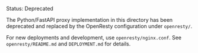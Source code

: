 Status: Deprecated

The Python/FastAPI proxy implementation in this directory has been deprecated and replaced by the OpenResty configuration under `openresty/`.

For new deployments and development, use `openresty/nginx.conf`. See `openresty/README.md` and `DEPLOYMENT.md` for details.

